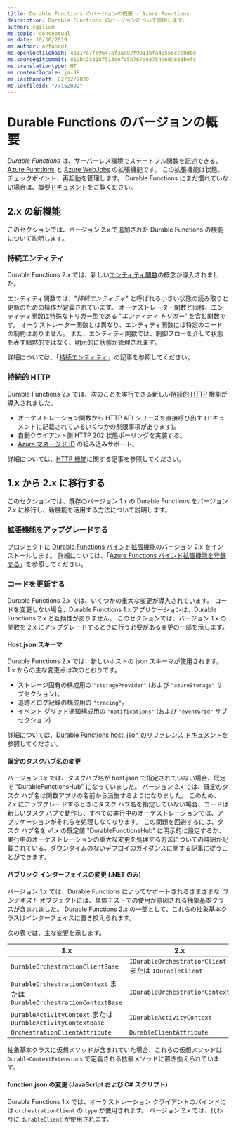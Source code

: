 ```yaml
---
title: Durable Functions のバージョンの概要 - Azure Functions
description: Durable Functions のバージョンについて説明します。
author: cgillum
ms.topic: conceptual
ms.date: 10/30/2019
ms.author: azfuncdf
ms.openlocfilehash: 4a117e7f69647af3ad82f9013bfa40556ccc0dbd
ms.sourcegitcommit: 812bc3c318f513cefc5b767de8754a6da888befc
ms.translationtype: HT
ms.contentlocale: ja-JP
ms.lasthandoff: 02/12/2020
ms.locfileid: "77152892"
---
```

# <a name="durable-functions-versions-overview"></a>Durable Functions のバージョンの概要

*Durable Functions* は、サーバーレス環境でステートフル関数を記述できる、[Azure Functions](../functions-overview.md) と [Azure WebJobs](../../app-service/web-sites-create-web-jobs.md) の拡張機能です。 この拡張機能は状態、チェックポイント、再起動を管理します。 Durable Functions にまだ慣れていない場合は、[概要ドキュメント](durable-functions-overview.md)をご覧ください。

## <a name="new-features-in-2x"></a>2\.x の新機能

このセクションでは、バージョン 2.x で追加された Durable Functions の機能について説明します。

### <a name="durable-entities"></a>持続エンティティ

Durable Functions 2.x では、新しい[エンティティ関数](durable-functions-entities.md)の概念が導入されました。

エンティティ関数では、"*持続エンティティ*" と呼ばれる小さい状態の読み取りと更新のための操作が定義されています。 オーケストレーター関数と同様、エンティティ関数は特殊なトリガー型である "*エンティティ トリガー*" を含む関数です。 オーケストレーター関数とは異なり、エンティティ関数には特定のコードの制約はありません。 また、エンティティ関数では、制御フローを介して状態を表す暗黙的ではなく、明示的に状態が管理されます。

詳細については、「[持続エンティティ](durable-functions-entities.md)」の記事を参照してください。

### <a name="durable-http"></a>持続的 HTTP

Durable Functions 2.x では、次のことを実行できる新しい[持続的 HTTP](durable-functions-http-features.md#consuming-http-apis) 機能が導入されました。

* オーケストレーション関数から HTTP API シリーズを直接呼び出す (ドキュメントに記載されているいくつかの制限事項があります)。
* 自動クライアント側 HTTP 202 状態ポーリングを実装する。
* [Azure マネージド ID](../../active-directory/managed-identities-azure-resources/overview.md) の組み込みサポート。

詳細については、[HTTP 機能](durable-functions-http-features.md#consuming-http-apis)に関する記事を参照してください。

## <a name="migrate-from-1x-to-2x"></a>1\.x から 2.x に移行する

このセクションでは、既存のバージョン 1.x の Durable Functions をバージョン 2.x に移行し、新機能を活用する方法について説明します。

### <a name="upgrade-the-extension"></a>拡張機能をアップグレードする

プロジェクトに [Durable Functions バインド拡張機能](https://www.nuget.org/packages/Microsoft.Azure.WebJobs.Extensions.DurableTask)のバージョン 2.x をインストールします。 詳細については、「[Azure Functions バインド拡張機能を登録する](../functions-bindings-register.md)」を参照してください。

### <a name="update-your-code"></a>コードを更新する

Durable Functions 2.x では、いくつかの重大な変更が導入されています。 コードを変更しない場合、Durable Functions 1.x アプリケーションは、Durable Functions 2.x と互換性がありません。 このセクションでは、バージョン 1.x の関数を 2.x にアップグレードするときに行う必要がある変更の一部を示します。

#### <a name="hostjson-schema"></a>Host.json スキーマ

Durable Functions 2.x では、新しいホストの json スキーマが使用されます。 1\.x からの主な変更点は次のとおりです。

* ストレージ固有の構成用の `"storageProvider"` (および `"azureStorage"` サブセクション)。
* 追跡とログ記録の構成用の `"tracing"`。
* イベント グリッド通知構成用の `"notifications"` (および `"eventGrid"` サブセクション)

詳細については、[Durable Functions host. json のリファレンス ドキュメント](durable-functions-bindings.md#durable-functions-2-0-host-json)を参照してください。

#### <a name="default-taskhub-name-changes"></a>既定のタスクハブ名の変更

バージョン 1.x では、タスクハブ名が host.json で指定されていない場合、既定で "DurableFunctionsHub" になっていました。 バージョン 2.x では、既定のタスク ハブ名は関数アプリの名前から派生するようになりました。 このため、2.x にアップグレードするときにタスク ハブ名を指定していない場合、コードは新しいタスク ハブで動作し、すべての実行中のオーケストレーションでは、アプリケーションがそれらを処理しなくなります。 この問題を回避するには、タスク ハブ名を v1.x の既定値 "DurableFunctionsHub" に明示的に設定するか、実行中のオーケストレーションの重大な変更を処理する方法についての詳細が記載されている、[ダウンタイムのないデプロイのガイダンス](durable-functions-zero-downtime-deployment.md)に関する記事に従うことができます。

#### <a name="public-interface-changes-net-only"></a>パブリック インターフェイスの変更 (.NET のみ)

バージョン 1.x では、Durable Functions によってサポートされるさまざまな _コンテキスト_ オブジェクトには、単体テストでの使用が意図される抽象基本クラスが含まれました。 Durable Functions 2.x の一部として、これらの抽象基本クラスはインターフェイスに置き換えられます。

次の表では、主な変更を示します。

| 1.x | 2.x |
|----------|----------|
| `DurableOrchestrationClientBase` | `IDurableOrchestrationClient` または `IDurableClient` |
| `DurableOrchestrationContext` または `DurableOrchestrationContextBase` | `IDurableOrchestrationContext` |
| `DurableActivityContext` または `DurableActivityContextBase` | `IDurableActivityContext` |
| `OrchestrationClientAttribute` | `DurableClientAttribute` |

抽象基本クラスに仮想メソッドが含まれていた場合、これらの仮想メソッドは `DurableContextExtensions` で定義される拡張メソッドに置き換えられています。

#### <a name="functionjson-changes-javascript-and-c-script"></a>function.json の変更 (JavaScript および C# スクリプト)

Durable Functions 1.x では、オーケストレーション クライアントのバインドには `orchestrationClient` の `type` が使用されます。 バージョン 2.x では、代わりに `durableClient` が使用されます。
